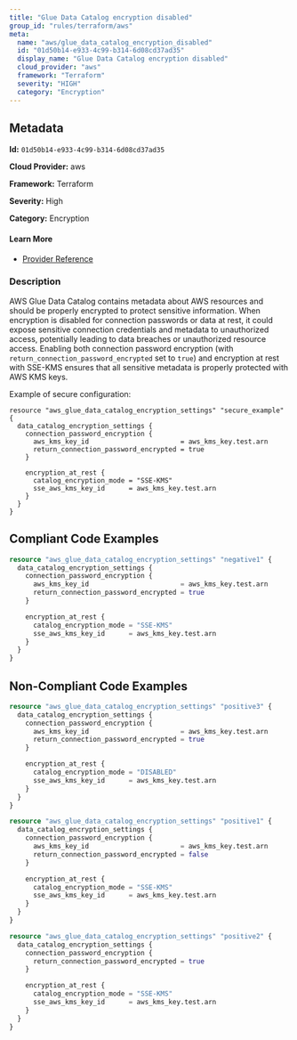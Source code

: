 ```yaml
---
title: "Glue Data Catalog encryption disabled"
group_id: "rules/terraform/aws"
meta:
  name: "aws/glue_data_catalog_encryption_disabled"
  id: "01d50b14-e933-4c99-b314-6d08cd37ad35"
  display_name: "Glue Data Catalog encryption disabled"
  cloud_provider: "aws"
  framework: "Terraform"
  severity: "HIGH"
  category: "Encryption"
---
```

## Metadata

**Id:** `01d50b14-e933-4c99-b314-6d08cd37ad35`

**Cloud Provider:** aws

**Framework:** Terraform

**Severity:** High

**Category:** Encryption

#### Learn More

 - [Provider Reference](https://registry.terraform.io/providers/hashicorp/aws/latest/docs/resources/glue_data_catalog_encryption_settings#data_catalog_encryption_settings)

### Description

 AWS Glue Data Catalog contains metadata about AWS resources and should be properly encrypted to protect sensitive information. When encryption is disabled for connection passwords or data at rest, it could expose sensitive connection credentials and metadata to unauthorized access, potentially leading to data breaches or unauthorized resource access. Enabling both connection password encryption (with `return_connection_password_encrypted` set to `true`) and encryption at rest with SSE-KMS ensures that all sensitive metadata is properly protected with AWS KMS keys.

Example of secure configuration:
```
resource "aws_glue_data_catalog_encryption_settings" "secure_example" {
  data_catalog_encryption_settings {
    connection_password_encryption {
      aws_kms_key_id                       = aws_kms_key.test.arn
      return_connection_password_encrypted = true
    }

    encryption_at_rest {
      catalog_encryption_mode = "SSE-KMS"
      sse_aws_kms_key_id      = aws_kms_key.test.arn
    }
  }
}
```


## Compliant Code Examples
```terraform
resource "aws_glue_data_catalog_encryption_settings" "negative1" {
  data_catalog_encryption_settings {
    connection_password_encryption {
      aws_kms_key_id                       = aws_kms_key.test.arn
      return_connection_password_encrypted = true
    }

    encryption_at_rest {
      catalog_encryption_mode = "SSE-KMS"
      sse_aws_kms_key_id      = aws_kms_key.test.arn
    }
  }
}

```
## Non-Compliant Code Examples
```terraform
resource "aws_glue_data_catalog_encryption_settings" "positive3" {
  data_catalog_encryption_settings {
    connection_password_encryption {
      aws_kms_key_id                       = aws_kms_key.test.arn
      return_connection_password_encrypted = true
    }

    encryption_at_rest {
      catalog_encryption_mode = "DISABLED"
      sse_aws_kms_key_id      = aws_kms_key.test.arn
    }
  }
}

```

```terraform
resource "aws_glue_data_catalog_encryption_settings" "positive1" {
  data_catalog_encryption_settings {
    connection_password_encryption {
      aws_kms_key_id                       = aws_kms_key.test.arn
      return_connection_password_encrypted = false
    }

    encryption_at_rest {
      catalog_encryption_mode = "SSE-KMS"
      sse_aws_kms_key_id      = aws_kms_key.test.arn
    }
  }
}

```

```terraform
resource "aws_glue_data_catalog_encryption_settings" "positive2" {
  data_catalog_encryption_settings {
    connection_password_encryption {
      return_connection_password_encrypted = true
    }

    encryption_at_rest {
      catalog_encryption_mode = "SSE-KMS"
      sse_aws_kms_key_id      = aws_kms_key.test.arn
    }
  }
}

```